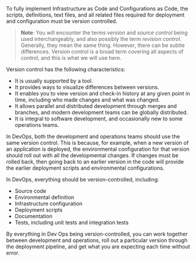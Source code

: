 

To fully implement Infrastructure as Code and Configurations as Code, the scripts, definitions, text files, and all related files required for deployment and configuration must be version controlled.

> **Note**: You will encounter the terms *version* and *source control* being used interchangeably, and also possibly the term *revision control*. Generally, they mean the same thing. However, there can be subtle differences. Version control is a broad term covering all aspects of control, and this is what we will use here.

Version control has the following characteristics:

- It is usually supported by a tool.
- It provides ways to visualize differences between versions.
- It enables you to view version and check-in history at any given point in time, including who made changes and what was changed.
- It allows parallel and distributed development through merges and branches, and modern development teams can be globally distributed.
- It is integral to software development,  and occasionally new to some operations teams.

In DevOps, both the development and operations teams should use the same version control. This is because, for example, when a new version of an application is deployed, the environmental configuration for that version should roll out with all the developmental changes. If changes must be rolled back, then going back to an earlier version in the code will provide the earlier deployment scripts and environmental configurations.

In DevOps, everything should be version-controlled, including:

- Source code
- Environmental definition
- Infrastructure configuration
- Deployment scripts
- Documentation
- Tests, including unit tests and integration tests

By everything in Dev Ops being version-controlled, you can work together between development and operations, roll out a particular version through the deployment pipeline, and get what you are expecting each time without error.
